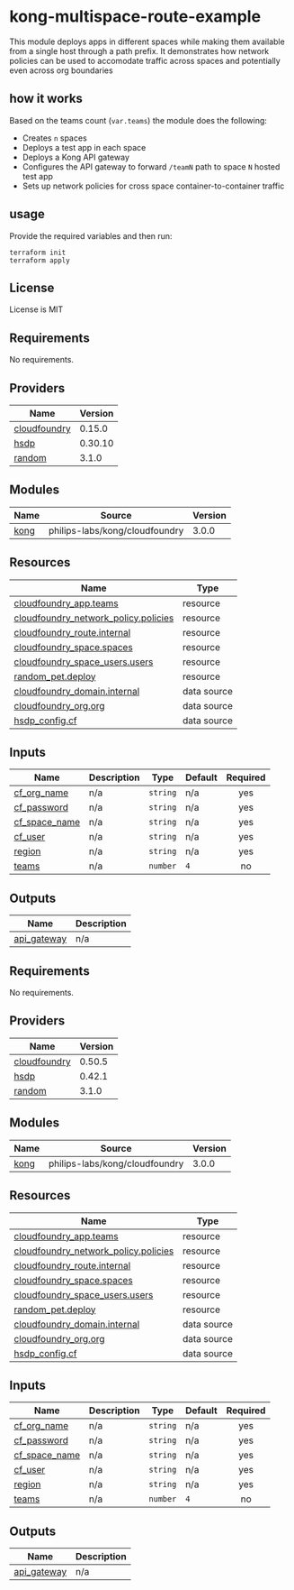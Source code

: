 # kong-multispace-route-example

This module deploys apps in different spaces while making them
available from a single host through a path prefix. It demonstrates
how network policies can be used to accomodate traffic across 
spaces and potentially even across org boundaries

## how it works

Based on the teams count (`var.teams`) the module does the following:

- Creates `n` spaces
- Deploys a test app in each space
- Deploys a Kong API gateway
- Configures the API gateway to forward `/teamN` path to space `N` hosted test app
- Sets up network policies for cross space container-to-container traffic 

## usage

Provide the required variables and then run:

```shell
terraform init
terraform apply
```

## License

License is MIT

<!--- BEGIN_TF_DOCS --->
## Requirements

No requirements.

## Providers

| Name | Version |
|------|---------|
| <a name="provider_cloudfoundry"></a> [cloudfoundry](#provider\_cloudfoundry) | 0.15.0 |
| <a name="provider_hsdp"></a> [hsdp](#provider\_hsdp) | 0.30.10 |
| <a name="provider_random"></a> [random](#provider\_random) | 3.1.0 |

## Modules

| Name | Source | Version |
|------|--------|---------|
| <a name="module_kong"></a> [kong](#module\_kong) | philips-labs/kong/cloudfoundry | 3.0.0 |

## Resources

| Name | Type |
|------|------|
| [cloudfoundry_app.teams](https://registry.terraform.io/providers/cloudfoundry-community/cloudfoundry/latest/docs/resources/app) | resource |
| [cloudfoundry_network_policy.policies](https://registry.terraform.io/providers/cloudfoundry-community/cloudfoundry/latest/docs/resources/network_policy) | resource |
| [cloudfoundry_route.internal](https://registry.terraform.io/providers/cloudfoundry-community/cloudfoundry/latest/docs/resources/route) | resource |
| [cloudfoundry_space.spaces](https://registry.terraform.io/providers/cloudfoundry-community/cloudfoundry/latest/docs/resources/space) | resource |
| [cloudfoundry_space_users.users](https://registry.terraform.io/providers/cloudfoundry-community/cloudfoundry/latest/docs/resources/space_users) | resource |
| [random_pet.deploy](https://registry.terraform.io/providers/hashicorp/random/latest/docs/resources/pet) | resource |
| [cloudfoundry_domain.internal](https://registry.terraform.io/providers/cloudfoundry-community/cloudfoundry/latest/docs/data-sources/domain) | data source |
| [cloudfoundry_org.org](https://registry.terraform.io/providers/cloudfoundry-community/cloudfoundry/latest/docs/data-sources/org) | data source |
| [hsdp_config.cf](https://registry.terraform.io/providers/philips-software/hsdp/latest/docs/data-sources/config) | data source |

## Inputs

| Name | Description | Type | Default | Required |
|------|-------------|------|---------|:--------:|
| <a name="input_cf_org_name"></a> [cf\_org\_name](#input\_cf\_org\_name) | n/a | `string` | n/a | yes |
| <a name="input_cf_password"></a> [cf\_password](#input\_cf\_password) | n/a | `string` | n/a | yes |
| <a name="input_cf_space_name"></a> [cf\_space\_name](#input\_cf\_space\_name) | n/a | `string` | n/a | yes |
| <a name="input_cf_user"></a> [cf\_user](#input\_cf\_user) | n/a | `string` | n/a | yes |
| <a name="input_region"></a> [region](#input\_region) | n/a | `string` | n/a | yes |
| <a name="input_teams"></a> [teams](#input\_teams) | n/a | `number` | `4` | no |

## Outputs

| Name | Description |
|------|-------------|
| <a name="output_api_gateway"></a> [api\_gateway](#output\_api\_gateway) | n/a |

<!--- END_TF_DOCS --->

<!-- BEGIN_TF_DOCS -->
## Requirements

No requirements.

## Providers

| Name | Version |
|------|---------|
| <a name="provider_cloudfoundry"></a> [cloudfoundry](#provider\_cloudfoundry) | 0.50.5 |
| <a name="provider_hsdp"></a> [hsdp](#provider\_hsdp) | 0.42.1 |
| <a name="provider_random"></a> [random](#provider\_random) | 3.1.0 |

## Modules

| Name | Source | Version |
|------|--------|---------|
| <a name="module_kong"></a> [kong](#module\_kong) | philips-labs/kong/cloudfoundry | 3.0.0 |

## Resources

| Name | Type |
|------|------|
| [cloudfoundry_app.teams](https://registry.terraform.io/providers/cloudfoundry-community/cloudfoundry/latest/docs/resources/app) | resource |
| [cloudfoundry_network_policy.policies](https://registry.terraform.io/providers/cloudfoundry-community/cloudfoundry/latest/docs/resources/network_policy) | resource |
| [cloudfoundry_route.internal](https://registry.terraform.io/providers/cloudfoundry-community/cloudfoundry/latest/docs/resources/route) | resource |
| [cloudfoundry_space.spaces](https://registry.terraform.io/providers/cloudfoundry-community/cloudfoundry/latest/docs/resources/space) | resource |
| [cloudfoundry_space_users.users](https://registry.terraform.io/providers/cloudfoundry-community/cloudfoundry/latest/docs/resources/space_users) | resource |
| [random_pet.deploy](https://registry.terraform.io/providers/hashicorp/random/latest/docs/resources/pet) | resource |
| [cloudfoundry_domain.internal](https://registry.terraform.io/providers/cloudfoundry-community/cloudfoundry/latest/docs/data-sources/domain) | data source |
| [cloudfoundry_org.org](https://registry.terraform.io/providers/cloudfoundry-community/cloudfoundry/latest/docs/data-sources/org) | data source |
| [hsdp_config.cf](https://registry.terraform.io/providers/philips-software/hsdp/latest/docs/data-sources/config) | data source |

## Inputs

| Name | Description | Type | Default | Required |
|------|-------------|------|---------|:--------:|
| <a name="input_cf_org_name"></a> [cf\_org\_name](#input\_cf\_org\_name) | n/a | `string` | n/a | yes |
| <a name="input_cf_password"></a> [cf\_password](#input\_cf\_password) | n/a | `string` | n/a | yes |
| <a name="input_cf_space_name"></a> [cf\_space\_name](#input\_cf\_space\_name) | n/a | `string` | n/a | yes |
| <a name="input_cf_user"></a> [cf\_user](#input\_cf\_user) | n/a | `string` | n/a | yes |
| <a name="input_region"></a> [region](#input\_region) | n/a | `string` | n/a | yes |
| <a name="input_teams"></a> [teams](#input\_teams) | n/a | `number` | `4` | no |

## Outputs

| Name | Description |
|------|-------------|
| <a name="output_api_gateway"></a> [api\_gateway](#output\_api\_gateway) | n/a |
<!-- END_TF_DOCS -->
